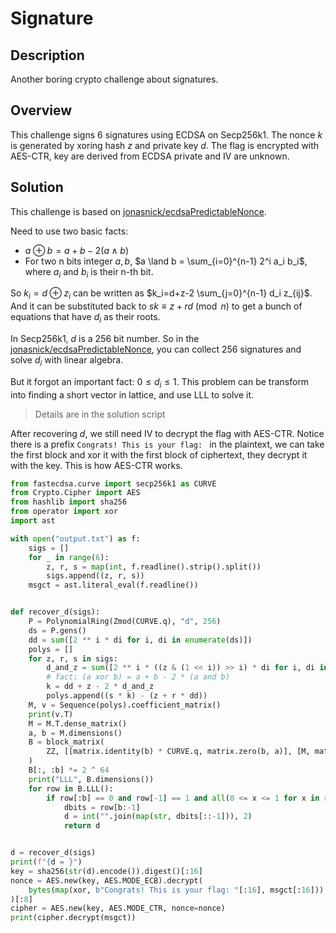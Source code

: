 # Signature

## Description

Another boring crypto challenge about signatures.

## Overview

This challenge signs 6 signatures using ECDSA on Secp256k1. The nonce $k$ is generated by xoring hash $z$ and private key $d$. The flag is encrypted with AES-CTR, key are derived from ECDSA private and IV are unknown.

## Solution

This challenge is based on [jonasnick/ecdsaPredictableNonce](https://github.com/jonasnick/ecdsaPredictableNonce).

Need to use two basic facts: 

* $a \oplus b = a + b - 2 (a \land b)$
* For two n bits integer $a,b$, $a \land b = \sum_{i=0}^{n-1} 2^i a_i b_i$, where $a_i$ and $b_i$ is their n-th bit.

So $k_i=d \oplus z_i$ can be written as $k_i=d+z-2 \sum_{j=0}^{n-1} d_i z_{ij}$. And it can be substituted back to $sk \equiv z+rd \pmod{n}$ to get a bunch of equations that have $d_i$ as their roots.

In Secp256k1, $d$ is a 256 bit number. So in the [jonasnick/ecdsaPredictableNonce](https://github.com/jonasnick/ecdsaPredictableNonce), you can collect 256 signatures and solve $d_i$ with linear algebra.

But it forgot an important fact: $0 \le d_i \le 1$. This problem can be transform into finding a short vector in lattice, and use LLL to solve it.

> Details are in the solution script

After recovering $d$, we still need IV to decrypt the flag with AES-CTR. Notice there is a prefix `Congrats! This is your flag: ` in the plaintext, we can take the first block and xor it with the first block of ciphertext, they decrypt it with the key. This is how AES-CTR works.

```python
from fastecdsa.curve import secp256k1 as CURVE
from Crypto.Cipher import AES
from hashlib import sha256
from operator import xor
import ast

with open("output.txt") as f:
    sigs = []
    for _ in range(6):
        z, r, s = map(int, f.readline().strip().split())
        sigs.append((z, r, s))
    msgct = ast.literal_eval(f.readline())


def recover_d(sigs):
    P = PolynomialRing(Zmod(CURVE.q), "d", 256)
    ds = P.gens()
    dd = sum([2 ** i * di for i, di in enumerate(ds)])
    polys = []
    for z, r, s in sigs:
        d_and_z = sum([2 ** i * ((z & (1 << i)) >> i) * di for i, di in enumerate(ds)])
        # fact: (a xor b) = a + b - 2 * (a and b)
        k = dd + z - 2 * d_and_z
        polys.append((s * k) - (z + r * dd))
    M, v = Sequence(polys).coefficient_matrix()
    print(v.T)
    M = M.T.dense_matrix()
    a, b = M.dimensions()
    B = block_matrix(
        ZZ, [[matrix.identity(b) * CURVE.q, matrix.zero(b, a)], [M, matrix.identity(a)]]
    )
    B[:, :b] *= 2 ^ 64
    print("LLL", B.dimensions())
    for row in B.LLL():
        if row[:b] == 0 and row[-1] == 1 and all(0 <= x <= 1 for x in row[b:-1]):
            dbits = row[b:-1]
            d = int("".join(map(str, dbits[::-1])), 2)
            return d


d = recover_d(sigs)
print(f"{d = }")
key = sha256(str(d).encode()).digest()[:16]
nonce = AES.new(key, AES.MODE_ECB).decrypt(
    bytes(map(xor, b"Congrats! This is your flag: "[:16], msgct[:16]))
)[:8]
cipher = AES.new(key, AES.MODE_CTR, nonce=nonce)
print(cipher.decrypt(msgct))
```
